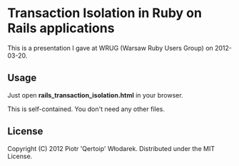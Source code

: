 # Transaction Isolation in Ruby on Rails applications

This is a presentation I gave at WRUG (Warsaw Ruby Users Group) on 2012-03-20.

## Usage

Just open __rails\_transaction\_isolation.html__ in your browser.

This is self-contained. You don't need any other files.

## License

Copyright (C) 2012 Piotr 'Qertoip' Włodarek. Distributed under the MIT License.
